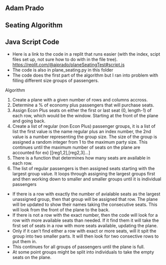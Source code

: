 ## Adam Prado
## Seating Algorithm

## Java Script Code
- Here is a link to the code in a replit that runs easier (with the index, scipt files set up, not sure how to do with in the file tree).
https://replit.com/@ajprado/planeSeatingTest#script.js
- The code is also in plane_seating.py in this folder
- The code does the first part of the algorithm but I ran into problem with filling different size groups of passengers. 

Algorithm
 1) Create a plane with a given number of rows and columns accross.
 2) Determine a % of economy plus passengers that will purchase seats.
 3) Assign Econ Plus seats on either the first or last seat (0, length-1) of each row, which would be the window.  Starting at the front of the plane and going back.
 4) Create a list of regular (non Econ Plus) passenger groups, it is a list of list the first value is the name regular plus an index number, the 2nd value is a number representing the group size.  The size of the group is assigned a random integer from 1 to the maximum party size. This continues until the maximum number of seats on the plane are accounted for ex)  [[reg1,2],[reg2,3]...]
 5) There is a function that determines how many seats are available in each row.
 6) The list of regular passengers is then assigned seats starting with the largest group value.  It loops through assigning the largest groups first and then working down to smaller and smaller groups until it is individual passengers
- If there is a row with exactly the number of avialable seats as the largest unassigned group, then that group will be assigned that row.  The plane will be updated to show their names taking the consecutive seats.  This will look from the front of the plane to the back.
- If there is not a row with the exact number, then the code will look for a row with more available seats than needed.  If it find them it will take the first set of seats in a row with more seats available, updating the plane.
- Only if it can't find either a row with exact or more seats, will it spit the group into two smaller parts.  It will then look for two consective rows to put them in.
- This continues for all groups of passengers until the plane is full.
- At some point groups might be split into individuals to take the empty seats on the plane.  

    